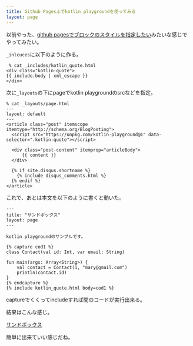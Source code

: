 ```yaml
---
title: Github Pages上でkotlin playgroundを使ってみる
layout: page
---
```

以前やった、[github pagesでブロックのスタイルを指定したい](https://karino2.github.io/2021/01/17/block_style_on_githubpages.html)みたいな感じでやってみたい。

`_inlcuces`に以下のように作る。

```
 % cat _includes/kotlin_quote.html
<div class="kotlin-quote">
{{ include.body | xml_escape }}
</div>
```

次に`_layouts`の下にpageでkotlin playgroundのsrcなどを指定。

```
% cat _layouts/page.html
---
layout: default
---
<article class="post" itemscope itemtype="http://schema.org/BlogPosting">
  <script src="https://unpkg.com/kotlin-playground@1" data-selector=".kotlin-quote"></script>

  <div class="post-content" itemprop="articleBody">
      {{ content }}
  </div>

  {% if site.disqus.shortname %}
    {% include disqus_comments.html %}
  {% endif %}
</article>
```

これで、あとは本文を以下のように書くと動いた。

```
---
title: "サンドボックス"
layout: page
---

kotlin playgroundのサンプルです。

{% capture cod1 %}
class Contact(val id: Int, var email: String)

fun main(args: Array<String>) {
    val contact = Contact(1, "mary@gmail.com")
    println(contact.id)
}
{% endcapture %}
{% include kotlin_quote.html body=cod1 %}
```

captureでくくってincludeすれば間のコードが実行出来る。

結果はこんな感じ。

[サンドボックス](https://karino2.github.io/kotlin-lesson/sandbox.html)

簡単に出来ていい感じだね。